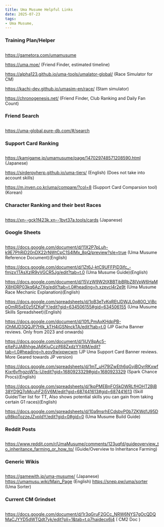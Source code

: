 ```yaml
---
title: Uma Musume Helpful Links
date: 2025-07-23
tags:
- Uma Musume,
---
```

### Training Plan/Helper ###
##
https://gametora.com/umamusume

https://uma.moe/ (Friend Finder, estimated timeline)

https://alpha123.github.io/uma-tools/umalator-global/ (Race Simulator for CM)

https://kachi-dev.github.io/umasim-en/race/ (Stam simulator)

https://chronogenesis.net/ (Friend Finder, Club Ranking and Daily Fan Count)


### Friend Search ###
##
https://uma-global.pure-db.com/#/search

### Support Card Ranking ###
##
https://kamigame.jp/umamusume/page/147029748571208590.html (Japanese)

https://sirderpyherp.github.io/uma-tiers/ (English) (Does not take into account skills)

https://m.inven.co.kr/uma/compare/?col=8 (Support Card Comparsion tool)(Korean)

### Character Ranking and their best Races ###
##
https://xn--gck1f423k.xn--1bvt37a.tools/cards (Japanese)


### Google Sheets ###
##
https://docs.google.com/document/d/11X2P7pLuh-k9E7PhRiD20nDX22rNWtCpC1S4IMx_8pQ/preview?sle=true (Uma Musume Reference Document)(English)

https://docs.google.com/document/d/1Zt6J-ktC9UFFPjD3ifc_-fmjzx1TAsXzlR9vVGCR5Jg/edit?tab=t.0 (Uma Musume Guide)(English)

https://docs.google.com/document/d/15VzW9W2tXBBTibBRbZ8IVpW6HaMX8H0RP03kq6Az7Xg/edit?tab=t.0#heading=h.xzevcl4r2e9t (Uma Musume Race Mechanic Explanation)(English)

https://docs.google.com/spreadsheets/d/1oB3eTvKqREtJDWJL0q80O_VjBcpOmRl5xE0z5fZKgFY/edit?gid=634506155#gid=634506155 (Uma Musume Skills Spreadsheet)(English)

https://docs.google.com/document/d/10fLPmAxKHdpPB-iOhMJD3QQJP7HIk_kTH4iGSNnckTA/edit?tab=t.0 (JP Gacha Banner reviews. Only from 2023 and onwards)

https://docs.google.com/document/d/1iUV8pAc5-eXePJJA8hhgeJA6KjuCczjf68ZxdzYY4tM/edit?tab=t.0#heading=h.eov9wixpwcwm (JP Uma Support Card Banner reviews. More Geared towards JP version)

https://docs.google.com/spreadsheets/d/1mT_uH79lZwEth6qGvjBOvrRKxwfKixr6vfhgzoW1s-U/edit?gid=1680923329#gid=1680923329 (Spark Chance Procs)(English)

https://docs.google.com/spreadsheets/d/1kpPMEBnFOSkDWRLfHOHT2BjB38YD9Q7oMcuhF2j5V6M/edit?gid=687441613#gid=687441613 (Skill Guide/Tier list for TT, Also shows potential skills you can gain from taking certain G1 races)(English)

https://docs.google.com/spreadsheets/d/10a9nsrhECdsbvP0b7ZKWd1J95Du98kpTozzeJZvpIdY/edit?gid=0#gid=0 (Uma Musume Build Guide)


### Reddit Posts ###
##
https://www.reddit.com/r/UmaMusume/comments/123uqfd/guideoverview_to_inheritance_farming_or_how_to/ (Guide/Overview to Inheritance Farming)

### Generic Wikis ###
##
https://gamewith.jp/uma-musume/ (Japanese)
https://umamusu.wiki/Main_Page (English)
https://snep.pw/uma/sorter (Uma Sorter)


### Current CM Grindset ###
##
https://docs.google.com/document/d/1r3qGruF2GCc_NRW6NYS7gOcQDQMaCJYYD5dWTQdt7yk/edit?pli=1&tab=t.p7haidecx6j4 ( CM2 Doc )
